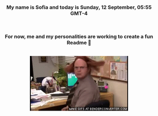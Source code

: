 


<div align="center">
<h3 >My name is Sofia and today is Sunday, 12 September, 05:55 GMT-4</h3><br>
<h3 >For now, me and my personalities are working to create a fun Readme 👋
</h3><br>
<img src='img/dwight.gif' alt='working...'/>
</div>
